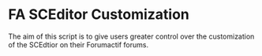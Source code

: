 # FA SCEditor Customization
The aim of this script is to give users greater control over the customization of the SCEdtior on their Forumactif forums.
